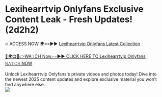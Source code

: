 # Lexihearrtvip Onlyfans Exclusive Content Leak - Fresh Updates! (2d2h2)

🔥 ACCESS NOW 🌍==►► <a href="https://tinyurl.com/kvy9nzfs" rel="nofollow">Lexihearrtvip Onlyfans Latest Collection</a>
<br><br>
[🔴🌍📺📱👉WA𝚃CH Now==►► CLICK HERE TO Lexihearrtvip Onlyfans 𝚆𝙰𝚃𝙲𝙷 NOW](https://tinyurl.com/kvy9nzfs)
<br><br>
Unlock Lexihearrtvip Onlyfans's private videos and photos today! Dive into the newest 2025 content updates and explore exclusive material you won’t find anywhere else.
<br>
<a href="https://tinyurl.com/kvy9nzfs" rel="nofollow" data-target="animated-image.originalLink"><img src="https://camo.githubusercontent.com/8a4f000d20f83aca3bf7ec5f350d767afa0574a8a352519fd8cfa583a6f93a33/68747470733a2f2f692e696d6775722e636f6d2f644a486b345a712e676966" data-canonical-src="https://i.imgur.com/dJHk4Zq.gif" style="max-width: 100%; display: inline-block;" data-target="animated-image.originalImage"></a>
<br>
